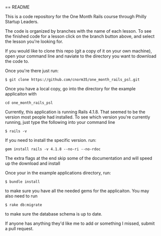 == README

This is a code repository for the One Month Rails course through Philly Startup Leaders.

The code is organized by branches with the name of each lesson.  To see the finished code for a lesson click on the branch button above, and select the lesson you're looking for.

If you would like to clone this repo (git a copy of it on your own machine), open your command line
and naviate to the directory you want to download the code to.

Once you're there just run:
```
$ git clone https://github.com/cnorm35/one_month_rails_psl.git
```
Once you have a local copy, go into the directory for the example applicaiton with

```
cd one_month_rails_psl
```
Currently, this application is running Rails 4.1.8.  That seemed to be the version most people had installed.  To see which version you're currently running, just type the following into your command line

```
$ rails -v
```
If you need to install the specific version. run:

```
gem install rails -v 4.1.8 --no-ri --no-rdoc
```

The extra flags at the end skip some of the documentation and will speed up the download and install

Once your in the example applications directory, run:

```
$ bundle install
```
to make sure you have all the needed gems for the applicaiton.
You may also need to run
```
$ rake db:migrate
```
to make sure the database schema is up to date.

If anyone has anything they'd like me to add or something I missed, submit a pull request.